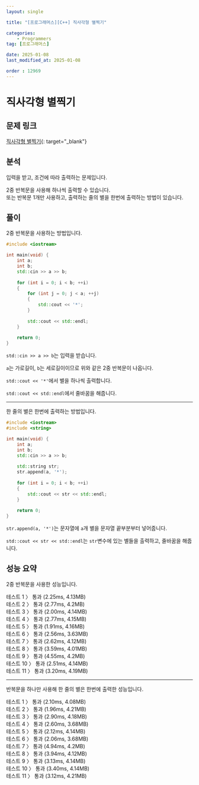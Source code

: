 ```yaml
---
layout: single

title: "[프로그래머스][C++] 직사각형 별찍기"

categories:
    - Programmers
tag: [프로그래머스]

date: 2025-01-08
last_modified_at: 2025-01-08

order : 12969
---
```


# 직사각형 별찍기

## 문제 링크

[직사각형 별찍기](https://school.programmers.co.kr/learn/courses/30/lessons/12969){: target="_blank"}

## 분석

입력을 받고, 조건에 따라 출력하는 문제입니다.

2중 반복문을 사용해 하나씩 출력할 수 있습니다.  
또는 반복문 1개만 사용하고, 출력하는 줄의 별을 한번에 출력하는 방법이 있습니다.

## 풀이

2중 반복문을 사용하는 방법입니다.

```cpp
#include <iostream>

int main(void) {
    int a;
    int b;
    std::cin >> a >> b;
    
    for (int i = 0; i < b; ++i)
    {
        for (int j = 0; j < a; ++j)
        {
            std::cout << '*';
        }
        
        std::cout << std::endl;
    }
    
    return 0;
}
```

``std::cin >> a >> b``는 입력을 받습니다.

`a`는 가로길이, `b`는 세로길이이므로 위와 같은 2중 반복문이 나옵니다.

``std::cout << '*'``에서 별을 하나씩 출력합니다.

``std::cout << std::endl``에서 줄바꿈을 해줍니다.

---

한 줄의 별은 한번에 출력하는 방법입니다.

```cpp
#include <iostream>
#include <string>

int main(void) {
    int a;
    int b;
    std::cin >> a >> b;
    
    std::string str;
    str.append(a, '*');
    
    for (int i = 0; i < b; ++i)
    {        
        std::cout << str << std::endl;
    }
    
    return 0;
}
```

``str.append(a, '*')``는 문자열에 `a`개 별을 문자열 끝부분부터 넣어줍니다.

``std::cout << str << std::endl``는 `str`변수에 있는 별들을 출력하고, 줄바꿈을 해줍니다.

## 성능 요약

2중 반복문을 사용한 성능입니다.

테스트 1 〉 통과 (2.25ms, 4.13MB)  
테스트 2 〉 통과 (2.77ms, 4.2MB)  
테스트 3 〉 통과 (2.00ms, 4.14MB)  
테스트 4 〉 통과 (2.77ms, 4.15MB)  
테스트 5 〉 통과 (1.91ms, 4.16MB)  
테스트 6 〉 통과 (2.56ms, 3.63MB)  
테스트 7 〉 통과 (2.62ms, 4.12MB)  
테스트 8 〉 통과 (3.59ms, 4.01MB)  
테스트 9 〉 통과 (4.55ms, 4.2MB)  
테스트 10 〉 통과 (2.51ms, 4.14MB)  
테스트 11 〉 통과 (3.20ms, 4.19MB)

---

반복문을 하나만 사용해 한 줄의 별은 한번에 출력한 성능입니다.

테스트 1 〉 통과 (2.10ms, 4.08MB)  
테스트 2 〉 통과 (1.96ms, 4.21MB)  
테스트 3 〉 통과 (2.90ms, 4.18MB)  
테스트 4 〉 통과 (2.60ms, 3.68MB)  
테스트 5 〉 통과 (2.12ms, 4.14MB)  
테스트 6 〉 통과 (2.06ms, 3.68MB)  
테스트 7 〉 통과 (4.94ms, 4.2MB)  
테스트 8 〉 통과 (3.94ms, 4.12MB)  
테스트 9 〉 통과 (3.13ms, 4.14MB)  
테스트 10 〉 통과 (3.40ms, 4.14MB)  
테스트 11 〉 통과 (3.12ms, 4.21MB)  